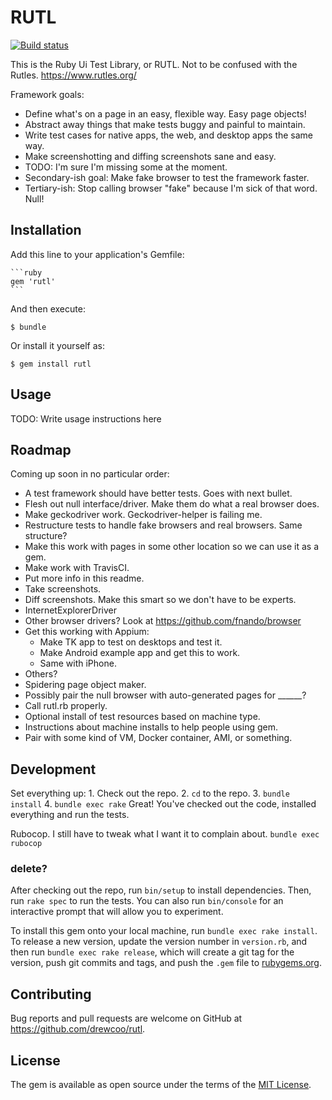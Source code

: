 # RUTL

[![Build status](https://api.travis-ci.org/drewcoo/rutl.svg)](https://travis-ci.org/drewcoo/rutl)

This is the Ruby Ui Test Library, or RUTL. Not to be confused with the Rutles.
https://www.rutles.org/

Framework goals:
* Define what's on a page in an easy, flexible way. Easy page objects!
* Abstract away things that make tests buggy and painful to maintain.
* Write test cases for native apps, the web, and desktop apps the same way.
* Make screenshotting and diffing screenshots sane and easy.
* TODO: I'm sure I'm missing some at the moment.
* Secondary-ish goal: Make fake browser to test the framework faster.
* Tertiary-ish: Stop calling browser "fake" because I'm sick of that word. Null!

## Installation

Add this line to your application's Gemfile:

    ```ruby
    gem 'rutl'
    ```

And then execute:

    $ bundle

Or install it yourself as:

    $ gem install rutl

## Usage

TODO: Write usage instructions here

## Roadmap
Coming up soon in no particular order:
* A test framework should have better tests. Goes with next bullet.
* Flesh out null interface/driver. Make them do what a real browser does.
* Make geckodriver work. Geckodriver-helper is failing me.
* Restructure tests to handle fake browsers and real browsers. Same structure?
* Make this work with pages in some other location so we can use it as a gem.
* Make work with TravisCI.
* Put more info in this readme.
* Take screenshots.
* Diff screenshots. Make this smart so we don't have to be experts.
* InternetExplorerDriver
* Other browser drivers? Look at https://github.com/fnando/browser
* Get this working with Appium:
  * Make TK app to test on desktops and test it.
  * Make Android example app and get this to work.
  * Same with iPhone.
* Others?
* Spidering page object maker.
* Possibly pair the null browser with auto-generated pages for ______?
* Call rutl.rb properly.
* Optional install of test resources based on machine type.
* Instructions about machine installs to help people using gem.
* Pair with some kind of VM, Docker container, AMI, or something.

## Development

Set everything up:
    1. Check out the repo.
    2. `cd` to the repo.
    3. `bundle install`
    4. `bundle exec rake`
Great! You've checked out the code, installed everything and run the tests.

Rubocop. I still have to tweak what I want it to complain about.
    `bundle exec rubocop`

### delete?
After checking out the repo, run `bin/setup` to install dependencies. Then, run `rake spec` to run the tests. You can also run `bin/console` for an interactive prompt that will allow you to experiment.

To install this gem onto your local machine, run `bundle exec rake install`. To release a new version, update the version number in `version.rb`, and then run `bundle exec rake release`, which will create a git tag for the version, push git commits and tags, and push the `.gem` file to [rubygems.org](https://rubygems.org).

## Contributing

Bug reports and pull requests are welcome on GitHub at https://github.com/drewcoo/rutl.


## License

The gem is available as open source under the terms of the [MIT License](http://opensource.org/licenses/MIT).
